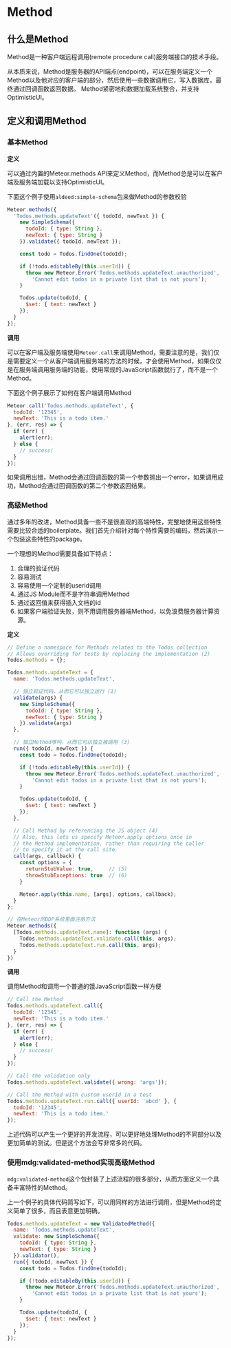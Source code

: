 # Method


## 什么是Method

Method是一种客户端远程调用(remote procedure call)服务端接口的技术手段。

从本质来说，Method是服务器的API端点(endpoint)，可以在服务端定义一个Method以及他对应的客户端的部分，然后使用一些数据调用它，写入数据库，最终通过回调函数返回数据。
Method紧密地和数据加载系统整合，并支持OptimisticUI。


## 定义和调用Method

### 基本Method

**定义**

可以通过内置的Meteor.methods API来定义Method，而Method总是可以在客户端及服务端加载以支持OptimisticUI。

下面这个例子使用`aldeed:simple-schema`包来做Method的参数校验

```js
Meteor.methods({
  'Todos.methods.updateText'({ todoId, newText }) {
    new SimpleSchema({
      todoId: { type: String },
      newText: { type: String }
    }).validate({ todoId, newText });

    const todo = Todos.findOne(todoId);

    if (!todo.editableBy(this.userId)) {
      throw new Meteor.Error('Todos.methods.updateText.unauthorized',
        'Cannot edit todos in a private list that is not yours');
    }

    Todos.update(todoId, {
      $set: { text: newText }
    });
  }
});
```

**调用**

可以在客户端及服务端使用`Meteor.call`来调用Method，需要注意的是，我们仅是需要定义一个从客户端调用服务端的方法的时候，才会使用Method，如果仅仅是在服务端调用服务端的功能，使用常规的JavaScript函数就行了，而不是一个Method。

下面这个例子展示了如何在客户端调用Method

```js
Meteor.call('Todos.methods.updateText', {
  todoId: '12345',
  newText: 'This is a todo item.'
}, (err, res) => {
  if (err) {
    alert(err);
  } else {
    // success!
  }
});
```

如果调用出错，Method会通过回调函数的第一个参数抛出一个error，如果调用成功，Method会通过回调函数的第二个参数返回结果。

### 高级Method

通过多年的改进，Method具备一些不是很直观的高端特性，完整地使用这些特性需要比较合适的boilerplate。我们首先介绍针对每个特性需要的编码，然后演示一个包装这些特性的package。

一个理想的Method需要具备如下特点：

1. 合理的验证代码
2. 容易测试
3. 容易使用一个定制的userid调用
4. 通过JS Module而不是字符串调用Method
5. 通过返回值来获得插入文档的id
6. 如果客户端验证失败，则不用调用服务器端Method，以免浪费服务器计算资源。

**定义**


```js
// Define a namespace for Methods related to the Todos collection
// Allows overriding for tests by replacing the implementation (2)
Todos.methods = {};

Todos.methods.updateText = {
  name: 'Todos.methods.updateText',

  // 独立验证代码，从而它可以独立运行 (1)
  validate(args) {
    new SimpleSchema({
      todoId: { type: String },
      newText: { type: String }
    }).validate(args)
  },

  // 独立Method嗲吗，从而它可以独立被调用 (3)
  run({ todoId, newText }) {
    const todo = Todos.findOne(todoId);

    if (!todo.editableBy(this.userId)) {
      throw new Meteor.Error('Todos.methods.updateText.unauthorized',
        'Cannot edit todos in a private list that is not yours');
    }

    Todos.update(todoId, {
      $set: { text: newText }
    });
  },

  // Call Method by referencing the JS object (4)
  // Also, this lets us specify Meteor.apply options once in
  // the Method implementation, rather than requiring the caller
  // to specify it at the call site.
  call(args, callback) {
    const options = {
      returnStubValue: true,     // (5)
      throwStubExceptions: true  // (6)
    }

    Meteor.apply(this.name, [args], options, callback);
  }
};

// 在Meteor的DDP系统里面注册方法
Meteor.methods({
  [Todos.methods.updateText.name]: function (args) {
    Todos.methods.updateText.validate.call(this, args);
    Todos.methods.updateText.run.call(this, args);
  }
})
```

**调用**

调用Method和调用一个普通的饿JavaScript函数一样方便

```js
// Call the Method
Todos.methods.updateText.call({
  todoId: '12345',
  newText: 'This is a todo item.'
}, (err, res) => {
  if (err) {
    alert(err);
  } else {
    // success!
  }
});

// Call the validation only
Todos.methods.updateText.validate({ wrong: 'args'});

// Call the Method with custom userId in a test
Todos.methods.updateText.run.call({ userId: 'abcd' }, {
  todoId: '12345',
  newText: 'This is a todo item.'
});
```

上述代码可以产生一个更好的开发流程，可以更好地处理Method的不同部分以及更加简单的测试。但是这个方法会写非常多的代码。

### 使用mdg:validated-method实现高级Method

`mdg:validated-method`这个包封装了上述流程的很多部分，从而方面定义一个具备丰富特性的Method。

上一个例子的具体代码简写如下，可以用同样的方法进行调用，但是Method的定义简单了很多，而且表意更加明确。

```js
Todos.methods.updateText = new ValidatedMethod({
  name: 'Todos.methods.updateText',
  validate: new SimpleSchema({
    todoId: { type: String },
    newText: { type: String }
  }).validator(),
  run({ todoId, newText }) {
    const todo = Todos.findOne(todoId);

    if (!todo.editableBy(this.userId)) {
      throw new Meteor.Error('Todos.methods.updateText.unauthorized',
        'Cannot edit todos in a private list that is not yours');
    }

    Todos.update(todoId, {
      $set: { text: newText }
    });
  }
});
```
